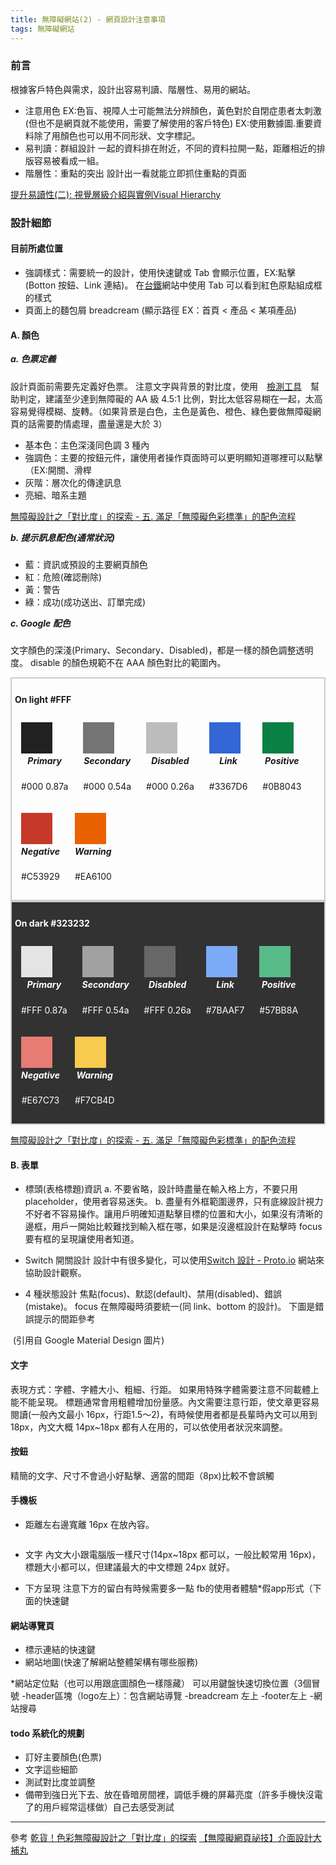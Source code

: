 ```yaml
---
title: 無障礙網站(2) - 網頁設計注意事項
tags: 無障礙網站
---
```

<style>
.box{
  border:2px solid #ccc;
  padding: 5px;
}
h4{
  font-weight:bold;
}
h5{
  margin-top:3px;
  margin-botton:5px;
}

.blockBox{
  display:inline-block;
  text-align: center;
  padding:10px;
}
.colorBox{
  width:50px;
  height:50px;
  display: flex;
}
.light .primary{
  background-color: rgba(0,0,0,0.87);
}
.light .secondary{
  background-color: rgba(0,0,0,0.54);
}
.light .disabled{
  background-color: rgba(0,0,0,0.26);
}
.light .link{
  background-color: #3367D6;
}
.light .positive{
  background-color: #0B8043;
}
.light .nagative{
  background-color: #C53929;
}
.light .warning{
  background-color: #EA6100;
}

.dark{
  background-color: #323232;
}
.dark h4, .dark h5, .dark p{
  color:#fff;
}

.dark .primary{
  background-color: rgba(255,255,255,0.87);
}
.dark .secondary{
  background-color: rgba(255,255,255,0.54);
}
.dark .disabled{
  background-color: rgba(255,255,255,0.26);
}
.dark .link{
  background-color: #7BAAF7;
}
.dark .positive{
  background-color: #57BB8A;
}
.dark .nagative{
  background-color: #E67C73;
}
.dark .warning{
  background-color: #F7CB4D;
}
</style>

### 前言
根據客戶特色與需求，設計出容易判讀、階層性、易用的網站。
- 注意用色
EX:色盲、視障人士可能無法分辨顏色，黃色對於自閉症患者太刺激(但也不是網頁就不能使用，需要了解使用的客戶特色)
EX:使用數據圖.重要資料除了用顏色也可以用不同形狀、文字標記。
- 易判讀：群組設計
一起的資料排在附近，不同的資料拉開一點，距離相近的排版容易被看成一組。
- 階層性：重點的突出
設計出一看就能立即抓住重點的頁面
<!--more-->
<a href="https://medium.com/uxeastmeetswest/%E6%8F%90%E5%8D%87%E6%98%93%E8%AE%80%E6%80%A7-%E4%BA%8C-%E8%A6%96%E8%A6%BA%E5%B1%A4%E7%B4%9A%E4%BB%8B%E7%B4%B9%E8%88%87%E5%AF%A6%E4%BE%8Bvisual-hierarchy-cf451622b48a" target="_blank">
提升易讀性(二): 視覺層級介紹與實例Visual Hierarchy</a>

### 設計細節
#### 目前所處位置
- 強調樣式：需要統一的設計，使用快速鍵或 Tab 會顯示位置，EX:點擊(Botton 按鈕、Link 連結)。
在<a href="https://www.railway.gov.tw/tra-tip-web/tip" target="_blank">台鐵</a>網站中使用 Tab 可以看到紅色原點組成框的樣式
- 頁面上的麵包屑 breadcream (顯示路徑 EX：首頁 < 產品 < 某項產品)

#### A. 顏色
##### a. 色票定義
設計頁面前需要先定義好色票。
注意文字與背景的對比度，使用　<a href="https://contrast-ratio.com/" target="_blank">檢測工具</a>　幫助判定，建議至少達到無障礙的 AA 級 4.5:1 比例，對比太低容易糊在一起，太高容易覺得模糊、旋轉。（如果背景是白色，主色是黃色、橙色、綠色要做無障礙網頁的話需要酌情處理，盡量還是大於 3）

- 基本色：主色深淺同色調 3 種內
- 強調色：主要的按鈕元件，讓使用者操作頁面時可以更明顯知道哪裡可以點擊（EX:開關、滑桿
- 灰階：層次化的傳達訊息
- 亮細、暗系主題

<a href="https://kknews.cc/design/9m4vy28.html" target="_blank">無障礙設計之「對比度」的探索 - 五. 滿足「無障礙色彩標準」的配色流程</a>

##### b. 提示訊息配色(通常狀況)
- 藍：資訊或預設的主要網頁顏色
- 紅：危險(確認刪除)
- 黃：警告
- 綠：成功(成功送出、訂單完成)

##### c. Google 配色
文字顏色的深淺(Primary、Secondary、Disabled)，都是一樣的顏色調整透明度。
disable 的顏色規範不在 AAA 顏色對比的範圍內。

<div class="box light">
  <h4>On light #FFF</h4>
  <div class="blockBox">
    <div class="colorBox primary"></div>
    <h5>Primary</h5>
    <p>#000 0.87a</p>
  </div>
  <div class="blockBox">
    <div class="colorBox secondary"></div>
    <h5>Secondary</h5>
    <p>#000 0.54a</p>
  </div>
  <div class="blockBox">
    <div class="colorBox disabled"></div>
    <h5>Disabled</h5>
    <p>#000 0.26a</p>
  </div>
  <div class="blockBox">
    <div class="colorBox link"></div>
    <h5>Link</h5>
    <p>#3367D6</p>
  </div>
  <div class="blockBox">
    <div class="colorBox positive"></div>
    <h5>Positive </h5>
    <p>#0B8043</p>
  </div>
  <div class="blockBox">
    <div class="colorBox nagative"></div>
    <h5>Negative</h5>
    <p>#C53929</p>
  </div>
  <div class="blockBox">
    <div class="colorBox warning"></div>
    <h5>Warning</h5>
    <p>#EA6100</p>
  </div>
</div>

<div class="box dark">
  <h4>On dark #323232</h4>
  <div class="blockBox">
    <div class="colorBox primary"></div>
    <h5>Primary</h5>
    <p>#FFF 0.87a</p>
  </div>
  <div class="blockBox">
    <div class="colorBox secondary"></div>
    <h5>Secondary</h5>
    <p>#FFF 0.54a</p>
  </div>
  <div class="blockBox">
    <div class="colorBox disabled"></div>
    <h5>Disabled</h5>
    <p>#FFF 0.26a</p>
  </div>
  <div class="blockBox">
    <div class="colorBox link"></div>
    <h5>Link</h5>
    <p>#7BAAF7</p>
  </div>
  <div class="blockBox">
    <div class="colorBox positive"></div>
    <h5>Positive </h5>
    <p>#57BB8A</p>
  </div>
  <div class="blockBox">
    <div class="colorBox nagative"></div>
    <h5>Negative</h5>
    <p>#E67C73</p>
  </div>
  <div class="blockBox">
    <div class="colorBox warning"></div>
    <h5>Warning</h5>
    <p>#F7CB4D</p>
  </div>
</div>

<a href="https://kknews.cc/design/9m4vy28.html" target="_blank">無障礙設計之「對比度」的探索 - 五. 滿足「無障礙色彩標準」的配色流程</a>

#### B. 表單
- 標頭(表格標題)資訊
a. 不要省略，設計時盡量在輸入格上方，不要只用 placeholder，使用者容易迷失。
b. 盡量有外框範圍邊界，只有底線設計視力不好者不容易操作。讓用戶明確知道點擊目標的位置和大小，如果沒有清晰的邊框，用戶一開始比較難找到輸入框在哪，如果是沒邊框設計在點擊時 focus 要有框的呈現讓使用者知道。

- Switch 開關設計
設計中有很多變化，可以使用<a href="https://proto.io/freebies/onoff/" target="_blank">Switch 設計 - Proto.io</a> 網站來協助設計觀察。

- 4 種狀態設計
焦點(focus)、默認(default)、禁用(disabled)、錯誤(mistake)。
focus 在無障礙時須要統一(同 link、bottom 的設計)。
下圖是錯誤提示的間距參考
<img src="https://wcc723.gitbooks.io/google_design_translate/content/images/patterns/patterns_errors_userinput_keyline2.png" alt="">
(引用自 Google Material Design 圖片)

#### 文字
表現方式：字體、字體大小、粗細、行距。
如果用特殊字體需要注意不同載體上能不能呈現。
標題通常會用粗體增加份量感。內文需要注意行距，使文章更容易閱讀(一般內文最小 16px，行距1.5～2)，有時候使用者都是長輩時內文可以用到 18px，內文大概 14px~18px 都有人在用的，可以依使用者狀況來調整。

#### 按鈕
精簡的文字、尺寸不會過小好點擊、適當的間距（8px)比較不會誤觸

#### 手機板
- 距離左右邊寬離 16px 在放內容。
<img src="https://wcc723.gitbooks.io/google_design_translate/content/images/components/components-recommendedthreelinelists-2_large_mdpi.png" alt="">

- 文字
內文大小跟電腦版一樣尺寸(14px~18px 都可以，一般比較常用 16px)，標題大小都可以，但建議最大的中文標題 24px 就好。

- 下方呈現
注意下方的留白有時候需要多一點
fb的使用者體驗*假app形式（下面的快速鍵

#### 網站導覽頁
- 標示連結的快速鍵
- 網站地圖(快速了解網站整體架構有哪些服務)

*網站定位點（也可以用跟底圖顏色一樣隱藏）
可以用鍵盤快速切換位置（3個冒號
-header區塊（logo左上）：包含網站導覽
-breadcream 左上
-footer左上
-網站搜尋

#### todo 系統化的規劃
- 訂好主要顏色(色票)
- 文字這些細節
- 測試對比度並調整
- 備帶到強日光下去、放在昏暗房間裡，調低手機的屏幕亮度（許多手機快沒電了的用戶經常這樣做）自己去感受測試

----------------------------------------------------------------------------------------
參考
[乾貨！色彩無障礙設計之「對比度」的探索](https://kknews.cc/design/9m4vy28.html)
[【無障礙網頁祕技】介面設計大補丸](https://medium.com/as-a-product-designer/%E7%84%A1%E9%9A%9C%E7%A4%99%E7%B6%B2%E9%A0%81%E7%A5%95%E6%8A%80-%E4%BB%8B%E9%9D%A2%E8%A8%AD%E8%A8%88%E5%A4%A7%E8%A3%9C%E4%B8%B8-9640dc1fde2b)
